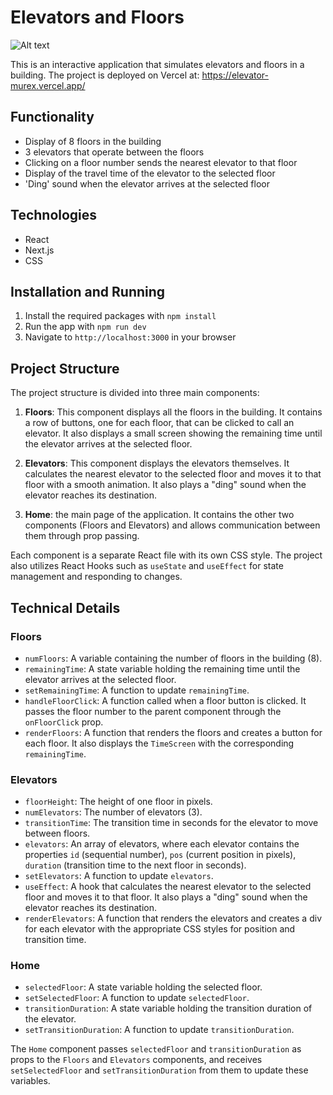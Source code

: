 # Elevators and Floors

![Alt text](//public/screenshot.jpeg?raw=true "Screenshot")

This is an interactive application that simulates elevators and floors in a building. The project is deployed on Vercel at: https://elevator-murex.vercel.app/

## Functionality

- Display of 8 floors in the building
- 3 elevators that operate between the floors
- Clicking on a floor number sends the nearest elevator to that floor
- Display of the travel time of the elevator to the selected floor
- 'Ding' sound when the elevator arrives at the selected floor

## Technologies

- React
- Next.js
- CSS

## Installation and Running

1. Install the required packages with `npm install`
2. Run the app with `npm run dev`
3. Navigate to `http://localhost:3000` in your browser

## Project Structure

The project structure is divided into three main components:

1. **Floors**: This component displays all the floors in the building. It contains a row of buttons, one for each floor, that can be clicked to call an elevator. It also displays a small screen showing the remaining time until the elevator arrives at the selected floor.

2. **Elevators**: This component displays the elevators themselves. It calculates the nearest elevator to the selected floor and moves it to that floor with a smooth animation. It also plays a "ding" sound when the elevator reaches its destination.

3. **Home**: the main page of the application. It contains the other two components (Floors and Elevators) and allows communication between them through prop passing.

Each component is a separate React file with its own CSS style. The project also utilizes React Hooks such as `useState` and `useEffect` for state management and responding to changes.

## Technical Details

### Floors

- `numFloors`: A variable containing the number of floors in the building (8).
- `remainingTime`: A state variable holding the remaining time until the elevator arrives at the selected floor.
- `setRemainingTime`: A function to update `remainingTime`.
- `handleFloorClick`: A function called when a floor button is clicked. It passes the floor number to the parent component through the `onFloorClick` prop.
- `renderFloors`: A function that renders the floors and creates a button for each floor. It also displays the `TimeScreen` with the corresponding `remainingTime`.

### Elevators

- `floorHeight`: The height of one floor in pixels.
- `numElevators`: The number of elevators (3).
- `transitionTime`: The transition time in seconds for the elevator to move between floors.
- `elevators`: An array of elevators, where each elevator contains the properties `id` (sequential number), `pos` (current position in pixels), `duration` (transition time to the next floor in seconds).
- `setElevators`: A function to update `elevators`.
- `useEffect`: A hook that calculates the nearest elevator to the selected floor and moves it to that floor. It also plays a "ding" sound when the elevator reaches its destination.
- `renderElevators`: A function that renders the elevators and creates a div for each elevator with the appropriate CSS styles for position and transition time.

### Home

- `selectedFloor`: A state variable holding the selected floor.
- `setSelectedFloor`: A function to update `selectedFloor`.
- `transitionDuration`: A state variable holding the transition duration of the elevator.
- `setTransitionDuration`: A function to update `transitionDuration`.

The `Home` component passes `selectedFloor` and `transitionDuration` as props to the `Floors` and `Elevators` components, and receives `setSelectedFloor` and `setTransitionDuration` from them to update these variables.

